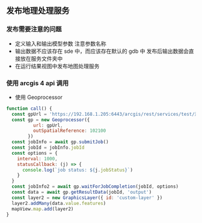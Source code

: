 ## 发布地理处理服务
### 发布需要注意的问题
- 定义输入和输出模型参数
注意参数名称
- 输出数据不应该存在 sde 中，而应该存在默认的 gdb 中
发布后输出数据会直接放在服务文件夹中
- 在运行结果视图中发布地图处理服务
### 使用 arcgis 4 api 调用
- 使用 Geoprocessor
```js
function call() {
  const gpUrl = 'https://192.168.1.205:6443/arcgis/rest/services/test/测试模型/GPServer/测试模型'
  const gp = new Geoprocessor({
          url: gpUrl,
          outSpatialReference: 102100
        })
  const jobInfo = await gp.submitJob()
  const jobId = jobInfo.jobId
  const options = {
    interval: 1000,
    statusCallback: (j) => {
      console.log(`job status: ${j.jobStatus}`)
    }
  }
  const jobInfo2 = await gp.waitForJobCompletion(jobId, options)
  const data = await gp.getResultData(jobId, 'output')
  const layer2 = new GraphicsLayer({ id: 'custom-layer' })
  layer2.addMany(data.value.features)
  mapView.map.add(layer2)
}
```